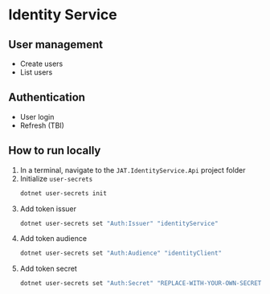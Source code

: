 # Identity Service

## User management
* Create users
* List users

## Authentication
* User login
* Refresh (TBI)

## How to run locally
1. In a terminal, navigate to the `JAT.IdentityService.Api` project folder
1. Initialize `user-secrets`
    ```bash
    dotnet user-secrets init
    ```
1. Add token issuer
    ```bash
    dotnet user-secrets set "Auth:Issuer" "identityService"
    ```
1. Add token audience
    ```bash
    dotnet user-secrets set "Auth:Audience" "identityClient"
    ```
1. Add token secret
    ```bash
    dotnet user-secrets set "Auth:Secret" "REPLACE-WITH-YOUR-OWN-SECRET"
    ```